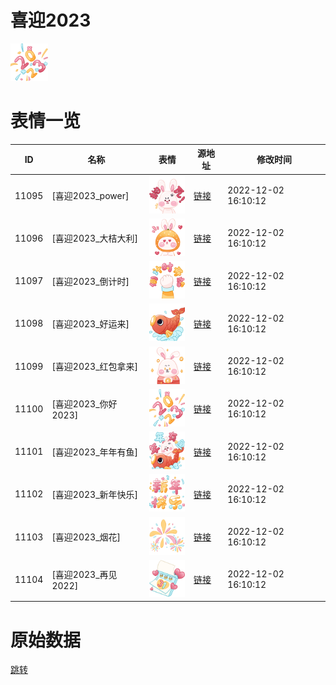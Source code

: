 # 喜迎2023

<img src="./cover.png" height="60" alt="cover" />

# 表情一览

|ID|名称|表情|源地址|修改时间|
|----|----|----|----|----|
|11095|[喜迎2023_power]|<img src="./pic/011095_%5B喜迎2023_power%5D.png" height="60" alt="power"/>|[链接](https://i0.hdslb.com/bfs/emote/71c91f8a4ae11326a5cb5763e14d5a68a7257728.png)|2022-12-02 16:10:12|
|11096|[喜迎2023_大桔大利]|<img src="./pic/011096_%5B喜迎2023_大桔大利%5D.png" height="60" alt="大桔大利"/>|[链接](https://i0.hdslb.com/bfs/emote/3665e54e33cf74a2131c8c6bb6288186cb8db10d.png)|2022-12-02 16:10:12|
|11097|[喜迎2023_倒计时]|<img src="./pic/011097_%5B喜迎2023_倒计时%5D.png" height="60" alt="倒计时"/>|[链接](https://i0.hdslb.com/bfs/emote/08fc79e6f9452a68ae69c3fc8c7c4e1a2ac0d97c.png)|2022-12-02 16:10:12|
|11098|[喜迎2023_好运来]|<img src="./pic/011098_%5B喜迎2023_好运来%5D.png" height="60" alt="好运来"/>|[链接](https://i0.hdslb.com/bfs/emote/5d69c16f4380995e6bd70c32f1957fa795b5eeaa.png)|2022-12-02 16:10:12|
|11099|[喜迎2023_红包拿来]|<img src="./pic/011099_%5B喜迎2023_红包拿来%5D.png" height="60" alt="红包拿来"/>|[链接](https://i0.hdslb.com/bfs/emote/e3f76b6a7b376b43fad4b7832ef33a563c20143a.png)|2022-12-02 16:10:12|
|11100|[喜迎2023_你好2023]|<img src="./pic/011100_%5B喜迎2023_你好2023%5D.png" height="60" alt="你好2023"/>|[链接](https://i0.hdslb.com/bfs/emote/5f3f33496a7a4cd94a767990c58d98826c04083d.png)|2022-12-02 16:10:12|
|11101|[喜迎2023_年年有鱼]|<img src="./pic/011101_%5B喜迎2023_年年有鱼%5D.png" height="60" alt="年年有鱼"/>|[链接](https://i0.hdslb.com/bfs/emote/eb7051f941f48257738a00e7de0525e570cc2030.png)|2022-12-02 16:10:12|
|11102|[喜迎2023_新年快乐]|<img src="./pic/011102_%5B喜迎2023_新年快乐%5D.png" height="60" alt="新年快乐"/>|[链接](https://i0.hdslb.com/bfs/emote/418cd724cae066c80f946fd8d2a7da0bc4e7b3f9.png)|2022-12-02 16:10:12|
|11103|[喜迎2023_烟花]|<img src="./pic/011103_%5B喜迎2023_烟花%5D.png" height="60" alt="烟花"/>|[链接](https://i0.hdslb.com/bfs/emote/d5d8d6ea66df84ed692e1836edfee5c507d76805.png)|2022-12-02 16:10:12|
|11104|[喜迎2023_再见2022]|<img src="./pic/011104_%5B喜迎2023_再见2022%5D.png" height="60" alt="再见2022"/>|[链接](https://i0.hdslb.com/bfs/emote/6bda0769042c972cb1fae243d05020430c7ded3a.png)|2022-12-02 16:10:12|

# 原始数据

[跳转](./raw.json)

